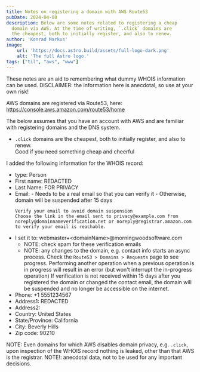 ```yaml
---
title: Notes on registering a domain with AWS Route53
pubDate: 2024-04-08
description: Below are some notes related to registering a cheap
  domain via AWS. At the time of writing, `.click` domains are
  the cheapest, both to initially register, and also to renew.
author: 'Konrad Markus'
image:
    url: 'https://docs.astro.build/assets/full-logo-dark.png'
    alt: 'The full Astro logo.'
tags: ["til", "aws", "www"]
---
```


These notes are an aid to remembering what dummy WHOIS information can be used.
DISCLAIMER: the information here is anecdotal, so use at your own risk!

AWS domains are registered via Route53, here: https://console.aws.amazon.com/route53/home

The below assumes that you have an account with AWS and are familiar with registering domains and the DNS system.

- `.click` domains are the cheapest, both to initially register, and also to renew. <br>Good if you need something cheap and cheerful

I added the following information for the WHOIS record:
- type: Person
- First name: REDACTED
- Last Name: FOR PRIVACY
- Email: <real email> - Needs to be a real email so that you can verify it - Otherwise, domain will be suspended after 15 days
  ```
  Verify your email to avoid domain suspension
  Choose the link in the email sent to privacy@example.com from noreply@domainnameverification.net or noreply@registrar.amazon.com to verify your email is reachable.
  ```
- I set it to: webmaster+\<domainName\>@morningwoodsoftware.com
  - NOTE: check spam for these verification emails
  - NOTE: any changes to the domain, e.g. contact info starts an async process. Check the `Route53 > Domains > Requests` page to see progress. Performing another operation when a previous operation is in progress will result in an error (but won't interrupt the in-progress operation)
    If verification is not received within 15 days after you registered the domain or changed the contact email, the domain will be suspended and no longer be accessible on the internet.
- Phone: +1 5551234567
- Address1: REDACTED
- Address2: <blank>
- Country: United States
- State/Province: California
- City: Beverly Hills
- Zip code: 90210

NOTE: Even domains for which AWS disables domain privacy, e.g. `.click`, upon inspection of the WHOIS record nothing is leaked, other than that AWS is the registrar. NOTE!: anecdotal data, not to be used for any important decisions.
